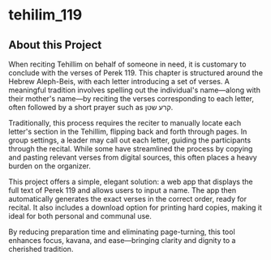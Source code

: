 # tehilim_119

## About this Project
When reciting Tehillim on behalf of someone in need, it is customary to conclude with the verses of Perek 119. This chapter is structured around the Hebrew Aleph-Beis, with each letter introducing a set of verses. A meaningful tradition involves spelling out the individual's name—along with their mother's name—by reciting the verses corresponding to each letter, often followed by a short prayer such as קרע שטן.

Traditionally, this process requires the reciter to manually locate each letter's section in the Tehillim, flipping back and forth through pages. In group settings, a leader may call out each letter, guiding the participants through the recital. While some have streamlined the process by copying and pasting relevant verses from digital sources, this often places a heavy burden on the organizer.

This project offers a simple, elegant solution: a web app that displays the full text of Perek 119 and allows users to input a name. The app then automatically generates the exact verses in the correct order, ready for recital. It also includes a download option for printing hard copies, making it ideal for both personal and communal use.

By reducing preparation time and eliminating page-turning, this tool enhances focus, kavana, and ease—bringing clarity and dignity to a cherished tradition.
